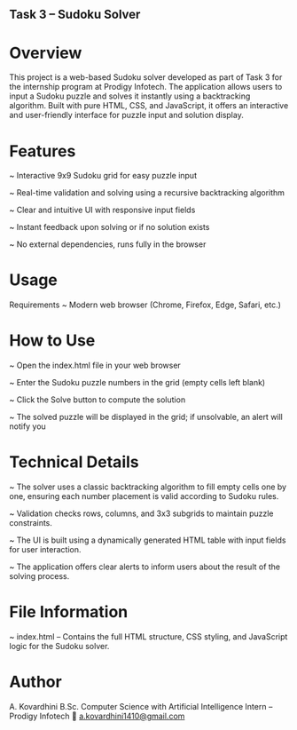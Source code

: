 ## Task 3 – Sudoku Solver

# Overview

This project is a web-based Sudoku solver developed as part of Task 3 for the internship program at Prodigy Infotech. The application allows users to input a Sudoku puzzle and solves it instantly using a backtracking algorithm. Built with pure HTML, CSS, and JavaScript, it offers an interactive and user-friendly interface for puzzle input and solution display.

# Features

~ Interactive 9x9 Sudoku grid for easy puzzle input

~ Real-time validation and solving using a recursive backtracking algorithm

~ Clear and intuitive UI with responsive input fields

~ Instant feedback upon solving or if no solution exists

~ No external dependencies, runs fully in the browser

# Usage

Requirements
~ Modern web browser (Chrome, Firefox, Edge, Safari, etc.)

# How to Use

~ Open the index.html file in your web browser

~ Enter the Sudoku puzzle numbers in the grid (empty cells left blank)

~ Click the Solve button to compute the solution

~ The solved puzzle will be displayed in the grid; if unsolvable, an alert will notify you

# Technical Details

~ The solver uses a classic backtracking algorithm to fill empty cells one by one, ensuring each number placement is valid according to Sudoku rules.

~ Validation checks rows, columns, and 3x3 subgrids to maintain puzzle constraints.

~ The UI is built using a dynamically generated HTML table with input fields for user interaction.

~ The application offers clear alerts to inform users about the result of the solving process.

# File Information

~ index.html – Contains the full HTML structure, CSS styling, and JavaScript logic for the Sudoku solver.

# Author

A. Kovardhini
B.Sc. Computer Science with Artificial Intelligence
Intern – Prodigy Infotech
📧 a.kovardhini1410@gmail.com

